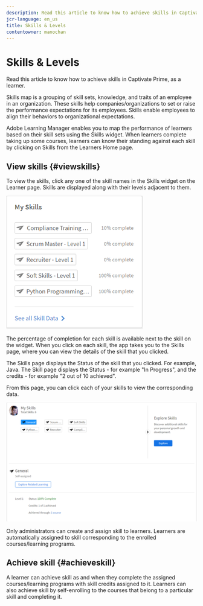 ```yaml
---
description: Read this article to know how to achieve skills in Captivate Prime, as a learner.
jcr-language: en_us
title: Skills & Levels
contentowner: manochan
---
```



# Skills & Levels

Read this article to know how to achieve skills in Captivate Prime, as a learner.

Skills map is a grouping of skill sets, knowledge, and traits of an employee in an organization. These skills help companies/organizations to set or raise the performance expectations for its employees. Skills enable employees to align their behaviors to organizational expectations.

Adobe Learning Manager enables you to map the performance of learners based on their skill sets using the Skills widget. When learners complete taking up some courses, learners can know their standing against each skill by clicking on Skills from the Learners Home page.

## View skills {#viewskills}

To view the skills, click any one of the skill names in the Skills widget on the Learner page. Skills are displayed along with their levels adjacent to them.

![](assets/learner-skills1.png)

The percentage of completion for each skill is available next to the skill on the widget. When you click on each skill, the app takes you to the Skills page, where you can view the details of the skill that you clicked.

The Skills page displays the Status of the skill that you clicked. For example, Java. The Skill page displays the Status - for example "In Progress", and the credits - for example "2 out of 10 achieved".

From this page, you can click each of your skills to view the corresponding data.

![](assets/learner-skills2.png)

Only administrators can create and assign skill to learners. Learners are automatically assigned to skill corresponding to the enrolled courses/learning programs.

## Achieve skill {#achieveskill}

A learner can achieve skill as and when they complete the assigned courses/learning programs with skill credits assigned to it. Learners can also achieve skill by self-enrolling to the courses that belong to a particular skill and completing it.
